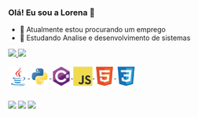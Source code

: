 ### Olá! Eu sou a Lorena 👋

- 🔭 Atualmente estou procurando um emprego 
- 🌱 Estudando Analise e desenvolvimento de sistemas


<div>
  <a href="https://github.com/lorenanmelo">
    <img height="172em" src="https://github-readme-stats.vercel.app/api?username=lorenanmelo&show_icons=true&theme=dracula&include_all_commits=true&count_private=true"/>
    <img height="172em" src="https://github-readme-stats.vercel.app/api/top-langs/?username=lorenanmelo&layout=compact&langs_count=16&theme=dracula"/>
  </div>

<div style=dislay: incline_block"><br>
  <img align="center" alt="Lo-Java" heitght="30" width="40" src="https://raw.githubusercontent.com/devicons/devicon/master/icons/java/java-original.svg">
  <img align="center" alt="Lo-Python" heitght="30" width="40" src="https://raw.githubusercontent.com/devicons/devicon/master/icons/python/python-original.svg">
  <img align="center" alt="Lo-Csharp" heitght="30" width="40" src="https://raw.githubusercontent.com/devicons/devicon/master/icons/csharp/csharp-original.svg">
  <img align="center" alt="Lo-Js" heitght="30" width="40" src="https://raw.githubusercontent.com/devicons/devicon/master/icons/javascript/javascript-original.svg">
  <img align="center" alt="Lo-HTML" heitght="30" width="40" src="https://raw.githubusercontent.com/devicons/devicon/master/icons/html5/html5-original.svg">
  <img align="center" alt="Lo-CSS" heitght="30" width="40" src="https://raw.githubusercontent.com/devicons/devicon/master/icons/css3/css3-original.svg">
</div>

##

<div>
  <a href="https://www.instagram.com/lorenanmelo" target="_blank"><img src="https://img.shields.io/badge/-Instagram-%23E4405F?style=for-the-badge&logo=instagram&logoColor=white" target="_blank"></a>
  <a href="https://www.linkedin.com/in/lorenanmelo" target="_blank"><img src="https://img.shields.io/badge/-LinkedIn-%230077B5?style=for-the-badge&logo=linkedin&logoColor=white" target="_blank"></a>
  <a href="mailto:lohnmelo@gmail.com"><img src="https://img.shields.io/badge/-Gmail-%23333?style=for-the-badge&logo=gmail&logoColor=white" target="_blank"></a>

</div>
<!-- ![Snake animation](https://github.com/lorenanmelo/lorenanmelo/blob/output/github-contribution-snake.svg)  
-- >

  

